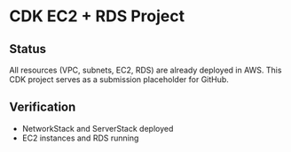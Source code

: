 # CDK EC2 + RDS Project

## Status
All resources (VPC, subnets, EC2, RDS) are already deployed in AWS.
This CDK project serves as a submission placeholder for GitHub.

## Verification
- NetworkStack and ServerStack deployed
- EC2 instances and RDS running
